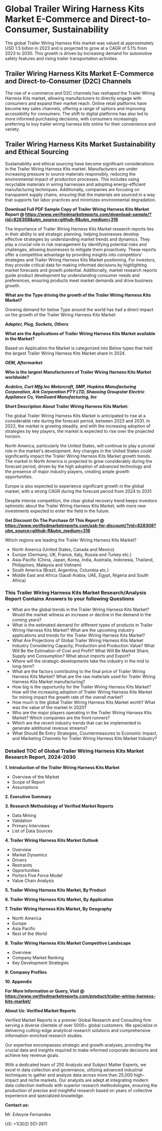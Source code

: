 <h1>Global Trailer Wiring Harness Kits Market E-Commerce and Direct-to-Consumer, Sustainability</h1><p class=""><p>The global Trailer Wiring Harness Kits market was valued at approximately USD 1.5 billion in 2023 and is projected to grow at a CAGR of 5.1% from 2023 to 2030. This growth is driven by increasing demand for automotive safety features and rising trailer transportation activities.</p><h2>Trailer Wiring Harness Kits Market E-Commerce and Direct-to-Consumer (D2C) Channels</h2><p>The rise of e-commerce and D2C channels has reshaped the Trailer Wiring Harness Kits market, allowing manufacturers to directly engage with consumers and expand their market reach. Online retail platforms have become key sales channels, offering a range of options and improving accessibility for consumers. The shift to digital platforms has also led to more informed purchasing decisions, with consumers increasingly preferring to buy trailer wiring harness kits online for their convenience and variety.</p><h2>Trailer Wiring Harness Kits Market Sustainability and Ethical Sourcing</h2><p>Sustainability and ethical sourcing have become significant considerations in the Trailer Wiring Harness Kits market. Manufacturers are under increasing pressure to source materials responsibly, reducing the environmental impact of production processes. This includes using recyclable materials in wiring harnesses and adopting energy-efficient manufacturing techniques. Additionally, companies are focusing on transparent supply chains, ensuring that the materials are sourced in a way that supports fair labor practices and minimizes environmental degradation.</p></p><p class=""><strong>Download Full PDF Sample Copy of Trailer Wiring Harness Kits Market Report @ <a href="https://www.verifiedmarketreports.com/download-sample/?rid=828308&utm_source=github-R&utm_medium=316" target="_blank">https://www.verifiedmarketreports.com/download-sample/?rid=828308&utm_source=github-R&utm_medium=316</a></strong></p><p>The importance of&nbsp;Trailer Wiring Harness Kits Market research reports lies in their ability to aid strategic planning, helping businesses develop effective strategies by understanding market trends and dynamics. They play a crucial role in risk management by identifying potential risks and challenges, allowing businesses to mitigate them proactively. These reports offer a competitive advantage by providing insights into competitors' strategies and Trailer Wiring Harness Kits Market positioning. For investors, they provide critical data for making informed decisions by highlighting market forecasts and growth potential. Additionally, market research reports guide product development by understanding consumer needs and preferences, ensuring products meet market demands and drive business growth.</p><p><strong>What are the&nbsp;Type driving the growth of the Trailer Wiring Harness Kits Market?</strong></p><p id="" class="">Growing demand for below Type around the world has had a direct impact on the growth of the Trailer Wiring Harness Kits Market:</p><p class=""><em><strong>Adapter, Plug, Sockets, Others</strong></em></p><p class=""><strong>What are the&nbsp;Applications&nbsp;of Trailer Wiring Harness Kits Market available in the Market?</strong></p><p id="" class="">Based on Application the Market is categorized into Below types that held the largest Trailer Wiring Harness Kits Market share In 2024.</p><p class=""><em><strong>OEM, Aftermarket</strong></em></p><p class=""><strong>Who is the largest Manufacturers of Trailer Wiring Harness Kits Market worldwide?</strong></p><p><em><strong>Acdelco, Curt Mfg Inc Motorcraft, SMP, Hopkins Manufacturing Corporation, Ark Corporation PTY LTD, Shaoxing Groupstar Electric Appliance Co, VanGuard Manufacturing, Inc</strong></em></p><p id="" class=""><strong>Short Description About Trailer Wiring Harness Kits Market:</strong></p><p>The global Trailer Wiring Harness Kits Market is anticipated to rise at a considerable rate during the forecast period, between 2023 and 2031. In 2022, the market is growing steadily, and with the increasing adoption of strategies by key players, the market is expected to rise over the projected horizon.</p><p>North America, particularly the United States, will continue to play a pivotal role in the market's development. Any changes in the United States could significantly impact the Trailer Wiring Harness Kits Market growth trends. The market in North America is projected to grow considerably during the forecast period, driven by the high adoption of advanced technology and the presence of major industry players, creating ample growth opportunities.</p><p>Europe is also expected to experience significant growth in the global market, with a strong CAGR during the forecast period from 2024 to 2031.</p><p>Despite intense competition, the clear global recovery trend keeps investors optimistic about the Trailer Wiring Harness Kits Market, with more new investments expected to enter the field in the future.</p><p id="" class=""><strong>Get Discount On The Purchase Of This Report @ <a href="https://www.verifiedmarketreports.com/ask-for-discount/?rid=828308?utm_source=github-R&utm_medium=316" target="_blank">https://www.verifiedmarketreports.com/ask-for-discount/?rid=828308?utm_source=github-R&utm_medium=316</a></strong></p><p class="">Which regions are leading the Trailer Wiring Harness Kits Market?</p><ul><li>North America (United States, Canada and Mexico)</li><li>Europe (Germany, UK, France, Italy, Russia and Turkey etc.)</li><li>Asia-Pacific (China, Japan, Korea, India, Australia, Indonesia, Thailand, Philippines, Malaysia and Vietnam)</li><li>South America (Brazil, Argentina, Columbia etc.)</li><li>Middle East and Africa (Saudi Arabia, UAE, Egypt, Nigeria and South Africa)</li></ul><h3 id="" class="">This Trailer Wiring Harness Kits Market Research/Analysis Report Contains Answers to your following Questions</h3><ul><li>What are the global trends in the Trailer Wiring Harness Kits Market? Would the market witness an increase or decline in the demand in the coming years?</li><li>What is the estimated demand for different types of products in Trailer Wiring Harness Kits Market? What are the upcoming industry applications and trends for the Trailer Wiring Harness Kits Market?</li><li>What Are Projections of Global Trailer Wiring Harness Kits Market Industry Considering Capacity, Production and Production Value? What Will Be the Estimation of Cost and Profit? What Will Be Market Share, Supply and Consumption? What about imports and Export?</li><li>Where will the strategic developments take the industry in the mid to long-term?</li><li>What are the factors contributing to the final price of Trailer Wiring Harness Kits Market? What are the raw materials used for Trailer Wiring Harness Kits Market manufacturing?</li><li>How big is the opportunity for the Trailer Wiring Harness Kits Market? How will the increasing adoption of Trailer Wiring Harness Kits Market for mining impact the growth rate of the overall market?</li><li>How much is the global Trailer Wiring Harness Kits Market worth? What was the value of the market In 2020?</li><li>Who are the major players operating in the Trailer Wiring Harness Kits Market? Which companies are the front runners?</li><li>Which are the recent industry trends that can be implemented to generate additional revenue streams?</li><li>What Should Be Entry Strategies, Countermeasures to Economic Impact, and Marketing Channels for Trailer Wiring Harness Kits Market Industry?</li></ul><h3 id="" class="">Detailed TOC of Global Trailer Wiring Harness Kits Market Research Report, 2024-2030</h3><p id="" class=""><strong>1. Introduction of the Trailer Wiring Harness Kits Market</strong></p><ul><li>Overview of the Market</li><li>Scope of Report</li><li>Assumptions</li></ul><p id="" class=""><strong>2. Executive Summary</strong></p><p id="" class=""><strong>3. Research Methodology of Verified Market Reports</strong></p><ul><li>Data Mining</li><li>Validation</li><li>Primary Interviews</li><li>List of Data Sources</li></ul><p id="" class=""><strong>4. Trailer Wiring Harness Kits Market Outlook</strong></p><ul><li>Overview</li><li>Market Dynamics</li><li>Drivers</li><li>Restraints</li><li>Opportunities</li><li>Porters Five Force Model</li><li>Value Chain Analysis</li></ul><p id="" class=""><strong>5. Trailer Wiring Harness Kits Market, By Product</strong></p><p id="" class=""><strong>6. Trailer Wiring Harness Kits Market, By Application</strong></p><p id="" class=""><strong>7. Trailer Wiring Harness Kits Market, By Geography</strong></p><ul><li>North America</li><li>Europe</li><li>Asia Pacific</li><li>Rest of the World</li></ul><p id="" class=""><strong>8. Trailer Wiring Harness Kits Market Competitive Landscape</strong></p><ul><li>Overview</li><li>Company Market Ranking</li><li>Key Development Strategies</li></ul><p id="" class=""><strong>9. Company Profiles</strong></p><p id="" class=""><strong>10. Appendix</strong></p><p id="" class=""><strong>For More Information or Query, Visit @ <a href="https://www.verifiedmarketreports.com/product/trailer-wiring-harness-kits-market/" target="_blank">https://www.verifiedmarketreports.com/product/trailer-wiring-harness-kits-market/</a></strong></p><p id="" class=""><strong>About Us: Verified Market Reports</strong></p><p id="" class="">Verified Market Reports is a premier Global Research and Consulting firm serving a diverse clientele of over 5000+ global customers. We specialize in delivering cutting-edge analytical research solutions and comprehensive information-enriched research studies.</p><p id="" class="">Our expertise encompasses strategic and growth analyses, providing the crucial data and insights required to make informed corporate decisions and achieve key revenue goals.</p><p id="" class="">With a dedicated team of 250 Analysts and Subject Matter Experts, we excel in data collection and governance, utilizing advanced industrial techniques to gather and analyze data across more than 25,000 high-impact and niche markets. Our analysts are adept at integrating modern data collection methods with superior research methodologies, ensuring the production of precise and insightful research based on years of collective experience and specialized knowledge.</p><p id="" class=""><strong>Contact us:</strong></p><p id="" class="">Mr. Edwyne Fernandes</p><p id="" class="">US: +1(302) 551-2611</p>
